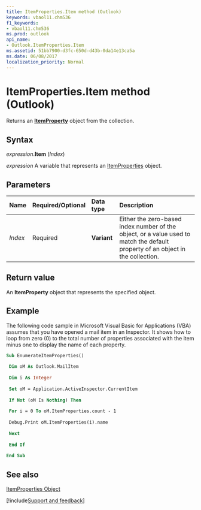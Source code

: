 ```yaml
---
title: ItemProperties.Item method (Outlook)
keywords: vbaol11.chm536
f1_keywords:
- vbaol11.chm536
ms.prod: outlook
api_name:
- Outlook.ItemProperties.Item
ms.assetid: 51bb7900-d3fc-650d-d43b-0da14e13ca5a
ms.date: 06/08/2017
localization_priority: Normal
---
```



# ItemProperties.Item method (Outlook)

Returns an **[ItemProperty](Outlook.ItemProperty.md)** object from the collection.


## Syntax

_expression_.**Item** (_Index_)

_expression_ A variable that represents an [ItemProperties](Outlook.ItemProperties.md) object.


## Parameters



|Name|Required/Optional|Data type|Description|
|:-----|:-----|:-----|:-----|
| _Index_|Required| **Variant**|Either the zero-based index number of the object, or a value used to match the default property of an object in the collection.|

## Return value

An **ItemProperty** object that represents the specified object.


## Example

The following code sample in Microsoft Visual Basic for Applications (VBA) assumes that you have opened a mail item in an Inspector. It shows how to loop from zero (0) to the total number of properties associated with the item minus one to display the name of each property.


```vb
Sub EnumerateItemProperties() 
 
 Dim oM As Outlook.MailItem 
 
 Dim i As Integer 
 
 Set oM = Application.ActiveInspector.CurrentItem 
 
 If Not (oM Is Nothing) Then 
 
 For i = 0 To oM.ItemProperties.count - 1 
 
 Debug.Print oM.ItemProperties(i).name 
 
 Next 
 
 End If 
 
End Sub
```


## See also


[ItemProperties Object](Outlook.ItemProperties.md)

[!include[Support and feedback](~/includes/feedback-boilerplate.md)]